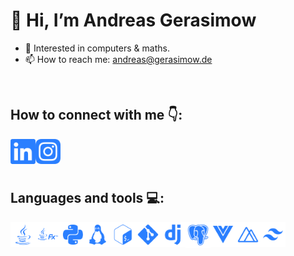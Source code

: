 # 👋 Hi, I’m Andreas Gerasimow
- 👀 Interested in computers & maths.
- 📫 How to reach me: andreas@gerasimow.de

</br>

## How to connect with me 👇:
[<img align="left" alt="Andreas Gerasimow on LinkedIn" width="40px" src="https://raw.githubusercontent.com/dev-andreas/dev-andreas/main/linkedin.svg" />][linkedin]
[<img align="left" alt="Andreas Gerasimow on Instagram" width="40px" src="https://raw.githubusercontent.com/dev-andreas/dev-andreas/main/instagram.svg" />][instagram]

[instagram]: https://www.instagram.com/real_gera_/
[linkedin]: https://www.linkedin.com/in/andreas-gerasimow-341a551b2/

</br>
</br>
</br>

## Languages and tools 💻:
[<img align="left" alt="Java" height="40px" src="https://raw.githubusercontent.com/dev-andreas/dev-andreas/main/java.svg" />][java]
[<img align="left" alt="JavaFX" height="40px" src="https://raw.githubusercontent.com/dev-andreas/dev-andreas/main/jfx.svg" />][jfx]
[<img align="left" alt="python" height="40px" src="https://raw.githubusercontent.com/dev-andreas/dev-andreas/main/python.svg" />][python]
[<img align="left" alt="Git" width="40px" src="https://raw.githubusercontent.com/dev-andreas/dev-andreas/main/linux.svg" />][linux]
[<img align="left" alt="Git" width="40px" src="https://raw.githubusercontent.com/dev-andreas/dev-andreas/main/bash.svg" />][bash]
[<img align="left" alt="Git" width="40px" src="https://raw.githubusercontent.com/dev-andreas/dev-andreas/main/git.svg" />][git]
[<img align="left" alt="Django" width="40px" src="https://raw.githubusercontent.com/dev-andreas/dev-andreas/main/django.svg" />][django]
[<img align="left" alt="PostgreSQL" width="40px" src="https://raw.githubusercontent.com/dev-andreas/dev-andreas/main/pgsql.svg" />][pgsql]
[<img align="left" alt="Vue.js" width="40px" src="https://raw.githubusercontent.com/dev-andreas/dev-andreas/main/vue.svg" />][vue]
[<img align="left" alt="Nuxt.js" width="40px" src="https://raw.githubusercontent.com/dev-andreas/dev-andreas/main/nuxt.svg" />][nuxt]
[<img align="left" alt="TailwindCSS" width="40px" src="https://raw.githubusercontent.com/dev-andreas/dev-andreas/main/tailwindcss.svg" />][tailwind]

[java]: https://www.oracle.com/java/technologies/java-se-glance.html
[jfx]: https://openjfx.io/
[python]: https://www.python.org/
[linux]: https://www.kernel.org/
[bash]: https://www.gnu.org/software/bash/
[git]: https://git-scm.com/
[django]: https://www.djangoproject.com/
[pgsql]: https://www.postgresql.org/
[vue]: https://vuejs.org/
[nuxt]: https://nuxtjs.org/
[tailwind]: https://tailwindcss.com/
<!---
dev-andreas/dev-andreas is a ✨ special ✨ repository because its `README.md` (this file) appears on your GitHub profile.
You can click the Preview link to take a look at your changes.
--->
